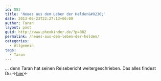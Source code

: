 ```yaml
---
id: 882
title: 'Neues aus dem Leben der Helden&#8230;'
date: 2013-06-23T22:27:13+00:00
author: Taran
layout: post
guid: http://www.phexkinder.de/?p=882
permalink: /neues-aus-dem-leben-der-helden/
categories:
  - Allgemein
tags:
  - Taran
---
```

&#8230; denn Taran hat seinen Reisebericht weitergeschrieben. Das alles findest Du ->[hier](http://www.phexkinder.de/mittelgruppe/taran-ibn-muhammed-ibn-ayabun-ai-orkhiander/tarans-reisebericht/ "Tarans Reisebericht")<-